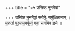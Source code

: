 +++
title = "०५ उत्तिष्ठ नूनमेषां"

+++
उत्ति॑ष्ठ नू॒नमे॑षां॒ स्तोमैः॒ समु॑क्षितानाम् ।  
म॒रुतां॑ पुरु॒तम॒मपू॑र्व्यं॒ गवां॒ सर्ग॑मिव ह्वये ॥